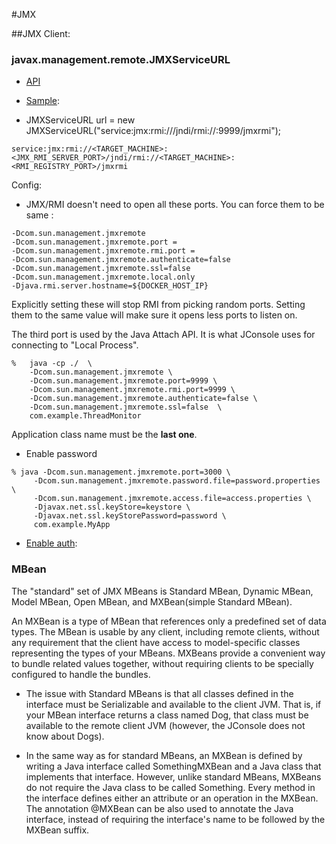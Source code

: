 #JMX

##JMX Client:

### javax.management.remote.JMXServiceURL 
  
  - [API](https://docs.oracle.com/javase/7/docs/api/javax/management/remote/JMXServiceURL.html)
  
  - [Sample](https://stackoverflow.com/questions/2768087/explain-jmx-url): 

  - JMXServiceURL url = new JMXServiceURL("service:jmx:rmi:///jndi/rmi://:9999/jmxrmi");

```
service:jmx:rmi://<TARGET_MACHINE>:<JMX_RMI_SERVER_PORT>/jndi/rmi://<TARGET_MACHINE>:<RMI_REGISTRY_PORT>/jmxrmi
```

Config:
- JMX/RMI doesn't need to open all these ports. You can force them to be same :

```
-Dcom.sun.management.jmxremote 
-Dcom.sun.management.jmxremote.port = 
-Dcom.sun.management.jmxremote.rmi.port = 
-Dcom.sun.management.jmxremote.authenticate=false 
-Dcom.sun.management.jmxremote.ssl=false  
-Dcom.sun.management.jmxremote.local.only
-Djava.rmi.server.hostname=${DOCKER_HOST_IP}
```

Explicitly setting these will stop RMI from picking random ports. Setting them to the same value will make sure it opens less ports to listen on.

The third port is used by the Java Attach API. It is what JConsole uses for connecting to "Local Process".

```
%	java -cp ./  \
	-Dcom.sun.management.jmxremote \
	-Dcom.sun.management.jmxremote.port=9999 \
	-Dcom.sun.management.jmxremote.rmi.port=9999 \
	-Dcom.sun.management.jmxremote.authenticate=false \
	-Dcom.sun.management.jmxremote.ssl=false  \
	com.example.ThreadMonitor
```

Application class name must be the **last one**.


- Enable password
```
% java -Dcom.sun.management.jmxremote.port=3000 \
     -Dcom.sun.management.jmxremote.password.file=password.properties \
     -Dcom.sun.management.jmxremote.access.file=access.properties \
     -Djavax.net.ssl.keyStore=keystore \
     -Djavax.net.ssl.keyStorePassword=password \
     com.example.MyApp
```

- [Enable auth](http://www.journaldev.com/1359/java-jmx-client-example-authentication):


### MBean
The "standard" set of JMX MBeans is Standard MBean, Dynamic MBean, Model MBean, Open MBean, and MXBean(simple Standard MBean). 
 
An MXBean is a type of MBean that references only a predefined set of data types. The MBean is usable by any client, including remote clients, without any requirement that the client have access to model-specific classes representing the types of your MBeans. MXBeans provide a convenient way to bundle related values together, without requiring clients to be specially configured to handle the bundles.

- The issue with Standard MBeans is that all classes defined in the interface must be Serializable and available to the client JVM.  That is, if your MBean interface returns a class named Dog, that class must be available to the remote client JVM (however, the JConsole does not know about Dogs).

- In the same way as for standard MBeans, an MXBean is defined by writing a Java interface called SomethingMXBean and a Java class that implements that interface. However, unlike standard MBeans, MXBeans do not require the Java class to be called Something. Every method in the interface defines either an attribute or an operation in the MXBean. The annotation @MXBean can be also used to annotate the Java interface, instead of requiring the interface's name to be followed by the MXBean suffix.

